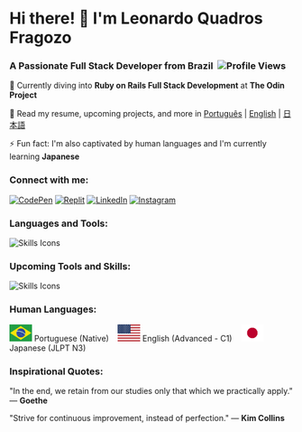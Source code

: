<h1 align="left">Hi there! 👋 I'm Leonardo Quadros Fragozo</h1>
<h3 align="left">A Passionate Full Stack Developer from Brazil &nbsp;<img src="https://komarev.com/ghpvc/?username=fragozoleonardo&label=Profile%20views&color=0e75b6&style=flat" alt="Profile Views" /></h3>

<p align="left">🌱 Currently diving into <strong>Ruby on Rails Full Stack Development</strong> at <strong>The Odin Project</strong></p>

<p align="left">📄 Read my resume, upcoming projects, and more in <a href="https://flowcv.com/resume/lgihjnqlig">Português</a> | <a href="https://flowcv.com/resume/i9see6w58l">English</a> | <a href="https://flowcv.com/resume/69h8pu2hpt">日本語</a></p>

<p align="left">⚡ Fun fact: I'm also captivated by human languages and I'm currently learning <strong>Japanese</strong></p>

<h3 align="left">Connect with me:</h3>
<p align="left">
  <a href="https://codepen.io/fragozoleo" target="_blank"><img src="https://skillicons.dev/icons?i=codepen" alt="CodePen" height="40" width="40" /></a>
  <a href="https://replit.com/@FragozoLeonardo" target="_blank"><img src="https://skillicons.dev/icons?i=replit" alt="Replit" height="40" width="40" /></a>
  <a href="https://linkedin.com/in/leonardo-fragozo" target="_blank"><img src="https://skillicons.dev/icons?i=linkedin" alt="LinkedIn" height="40" width="40" /></a>
  <a href="https://www.instagram.com/fragozo.leo/" target="_blank"><img src="https://skillicons.dev/icons?i=instagram" alt="Instagram" height="40" width="40" /></a>
</p>

<h3>Languages and Tools:</h3> 
<img src="https://skillicons.dev/icons?i=linux,git,html,css,js,react,jest,ruby,rails,postgres" alt="Skills Icons" />

<h3> Upcoming Tools and Skills:</h3>
<img src="https://skillicons.dev/icons?i=docker,postman,bootstrap,tailwind,ts,vue,mongodb,redis" alt="Skills Icons" />

<h3 align="left"> Human Languages:</h3>
<p align="left">
  <img src="https://github.com/lipis/flag-icons/blob/main/flags/4x3/br.svg" alt="Brazil Flag" width="40" height="30" /> Portuguese (Native) &nbsp;&nbsp;
  <img src="https://github.com/lipis/flag-icons/blob/main/flags/4x3/us.svg" alt="USA Flag" width="40" height="30" /> English (Advanced - C1) &nbsp;&nbsp;
  <img src="https://github.com/lipis/flag-icons/blob/main/flags/4x3/jp.svg" alt="Japan Flag" width="40" height="30" /> Japanese (JLPT N3)
</p>

<h3 align="left">Inspirational Quotes:</h3>
<p align="left">"In the end, we retain from our studies only that which we practically apply." — <strong>Goethe</strong></p>
<p align="left">"Strive for continuous improvement, instead of perfection." — <strong>Kim Collins</strong></p>

